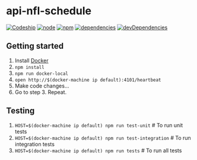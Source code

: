 # api-nfl-schedule

[![Codeship](https://img.shields.io/codeship/83dc5250-537f-0133-864a-76919038d6b2/develop.svg)](https://codeship.com/projects/83dc5250-537f-0133-864a-76919038d6b2/status?branch=develop)
[![node](https://img.shields.io/badge/node-%3E%3D4.2.1-lightgrey.svg)]()
[![npm](https://img.shields.io/badge/npm-%3E%3D2.14.7-lightgrey.svg)]()
[![dependencies](https://img.shields.io/david/n8io/api-nfl-schedule.svg)]()
[![devDependencies](https://img.shields.io/david/dev/n8io/api-nfl-schedule.svg)]()

## Getting started
1. Install [Docker](http://www.docker.com/toolbox)
2. `npm install`
3. `npm run docker-local`
4. `open http://$(docker-machine ip default):4101/heartbeat`
5. Make code changes...
6. Go to step 3. Repeat.

## Testing
1. `HOST=$(docker-machine ip default) npm run test-unit` # To run unit tests
2. `HOST=$(docker-machine ip default) npm run test-integration` # To run integration tests
3. `HOST=$(docker-machine ip default) npm run tests` # To run all tests